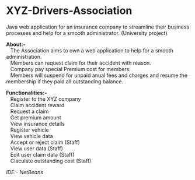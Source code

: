 # XYZ-Drivers-Association

Java web application for an insurance company to streamline their business processes and help for a smooth administrator. (University project)

**About:-**<br/>
&nbsp;&nbsp;&nbsp;The Association aims to own a web application to help for a smooth administration.<br/>
&nbsp;&nbsp;&nbsp;Members can request claim for their accident with reason.<br/>
&nbsp;&nbsp;&nbsp;Company pay special Premium cost for members.<br/>
&nbsp;&nbsp;&nbsp;Members will suspend for unpaid anual fees and charges and resume the membership if they paid all outstanding balance.<br/>

**Functionalities:-**<br/>
&nbsp;&nbsp;&nbsp;Register to the XYZ company<br/>
&nbsp;&nbsp;&nbsp;Claim accident reward<br/>
&nbsp;&nbsp;&nbsp;Request a claim<br/>
&nbsp;&nbsp;&nbsp;Get premium amount<br/>
&nbsp;&nbsp;&nbsp;View insurance details<br/>
&nbsp;&nbsp;&nbsp;Register  vehicle<br/>
&nbsp;&nbsp;&nbsp;View vehicle data<br/>
&nbsp;&nbsp;&nbsp;Accept or reject claim (Staff)<br/>
&nbsp;&nbsp;&nbsp;View user data (Staff)<br/>
&nbsp;&nbsp;&nbsp;Edit user claim data (Staff)<br/>
&nbsp;&nbsp;&nbsp;Claculate outstanding cost (Staff)<br/>

*IDE:- NetBeans*
